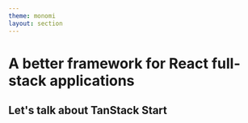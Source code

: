 ```yaml
---
theme: monomi
layout: section
---
```


# A better framework for React full-stack applications

## Let's talk about TanStack Start
